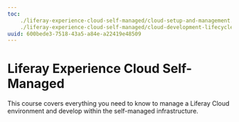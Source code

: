 ```yaml
---
toc:
    ./liferay-experience-cloud-self-managed/cloud-setup-and-management.md
    ./liferay-experience-cloud-self-managed/cloud-development-lifecycle.md
uuid: 600bede3-7518-43a5-a84e-a22419e48509
---
```

# Liferay Experience Cloud Self-Managed

This course covers everything you need to know to manage a Liferay Cloud environment and develop within the self-managed infrastructure.
